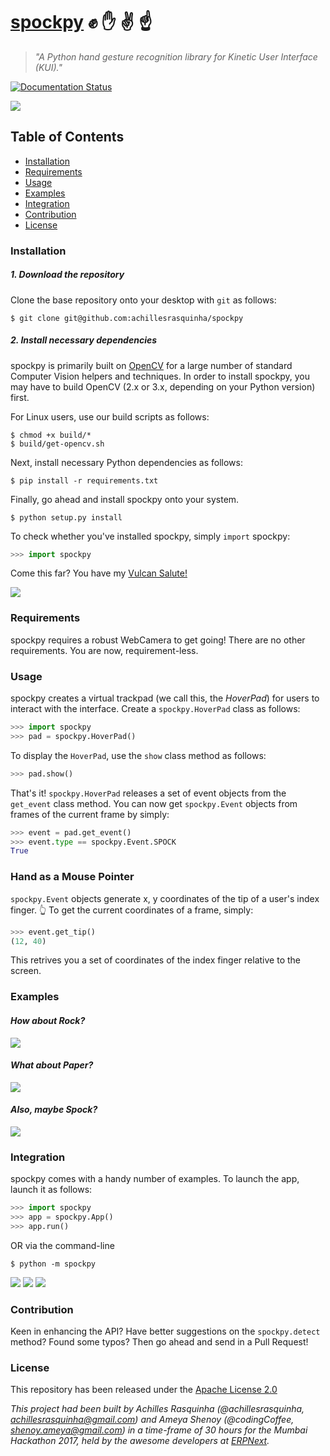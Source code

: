 # [spockpy](http://spockpy.readthedocs.io) :fist: :hand: :v: :point_up:
> *"A Python hand gesture recognition library for Kinetic User Interface (KUI)."*

[![Documentation Status](https://readthedocs.org/projects/spockpy/badge/?version=latest)](http://spockpy.readthedocs.io/en/latest/?badge=latest)

![](.github/logo.png)

## Table of Contents
* [Installation](#installation)
* [Requirements](#Requirements)
* [Usage](#usage)
* [Examples](#examples)
* [Integration](#integration)
* [Contribution](#contribution)
* [License](#license)

### Installation
##### 1. Download the repository

Clone the base repository onto your desktop with `git` as follows:
```console
$ git clone git@github.com:achillesrasquinha/spockpy
```

##### 2. Install necessary dependencies
spockpy is primarily built on [OpenCV](http://opencv.org) for a large number of standard Computer Vision helpers and techniques. In order to install spockpy, you may have to build OpenCV (2.x or 3.x, depending on your Python version) first.

For Linux users, use our build scripts as follows:
```console
$ chmod +x build/*
$ build/get-opencv.sh
```

Next, install necessary Python dependencies as follows:
```console
$ pip install -r requirements.txt
```

Finally, go ahead and install spockpy onto your system.
```console
$ python setup.py install
```

To check whether you've installed spockpy, simply `import` spockpy:
```python
>>> import spockpy
```

Come this far? You have my [Vulcan Salute!](https://en.wikipedia.org/wiki/Vulcan_salute)

![](.github/live-long-and-prosper.jpg)

### Requirements
spockpy requires a robust WebCamera to get going! There are no other requirements. You are now, requirement-less.

### Usage
spockpy creates a virtual trackpad (we call this, the *HoverPad*) for users to interact with the interface. Create a `spockpy.HoverPad` class as follows:
```python
>>> import spockpy
>>> pad = spockpy.HoverPad()
```

To display the `HoverPad`, use the `show` class method as follows:
```python
>>> pad.show()
```

That's it! `spockpy.HoverPad` releases a set of event objects from the `get_event` class method. You can now get `spockpy.Event` objects from frames of the current frame by simply:
```python
>>> event = pad.get_event()
>>> event.type == spockpy.Event.SPOCK
True
```

### Hand as a Mouse Pointer
`spockpy.Event` objects generate x, y coordinates of the tip of a user's index finger. :point_up_2: To get the current coordinates of a frame, simply:
```python
>>> event.get_tip()
(12, 40)
```
This retrives you a set of coordinates of the index finger relative to the screen.

### Examples
#### *How about Rock?*
![](.github/spockpy-rock.png)

#### *What about Paper?*
![](.github/spockpy-paper.png)

#### *Also, maybe Spock?*
![](.github/spockpy-spock.png)

### Integration
spockpy comes with a handy number of examples.
To launch the app, launch it as follows:
```python
>>> import spockpy
>>> app = spockpy.App()
>>> app.run()
```
OR via the command-line
```console
$ python -m spockpy
```

![](.github/spockpy-win.png)
![](.github/spockpy-lose.png)
![](.github/spockpy-tie.png)

### Contribution
Keen in enhancing the API? Have better suggestions on the `spockpy.detect` method? Found some typos? Then go ahead and send in a Pull Request!

### License
This repository has been released under the [Apache License 2.0](LICENSE)

*This project had been built by Achilles Rasquinha (@achillesrasquinha, achillesrasquinha@gmail.com) and Ameya Shenoy (@codingCoffee, shenoy.ameya@gmail.com) in a time-frame of 30 hours for the Mumbai Hackathon 2017, held by the awesome developers at [ERPNext](https://github.com/frappe/erpnext).*
